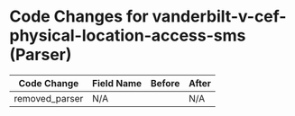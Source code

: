 # Code Changes for vanderbilt-v-cef-physical-location-access-sms (Parser)

| Code Change | Field Name | Before | After |
|-------------|------------|--------|-------|
| removed_parser | N/A |  | N/A |